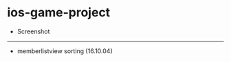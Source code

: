 # ios-game-project

- Screenshot




---------------------------------------
* memberlistview sorting (16.10.04)
